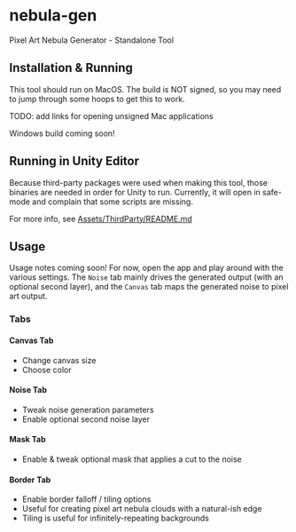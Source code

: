 # nebula-gen

Pixel Art Nebula Generator - Standalone Tool

## Installation & Running

This tool should run on MacOS. The build is NOT signed, so you may
need to jump through some hoops to get this to work.

TODO: add links for opening unsigned Mac applications


Windows build coming soon!

## Running in Unity Editor

Because third-party packages were used when making this tool,
those binaries are needed in order for Unity to run. Currently,
it will open in safe-mode and complain that some scripts are missing.

For more info, see [Assets/ThirdParty/README.md](./Assets/ThirdParty/README.md)

## Usage

Usage notes coming soon! For now, open the app and play around with the various
settings. The `Noise` tab mainly drives the generated output (with an optional
second layer), and the `Canvas` tab maps the generated noise to pixel art
output.

### Tabs

#### Canvas Tab

- Change canvas size
- Choose color

#### Noise Tab

- Tweak noise generation parameters
- Enable optional second noise layer

#### Mask Tab

- Enable & tweak optional mask that applies a cut to the noise

#### Border Tab

- Enable border falloff / tiling options
- Useful for creating pixel art nebula clouds with a natural-ish edge
- Tiling is useful for infinitely-repeating backgrounds
